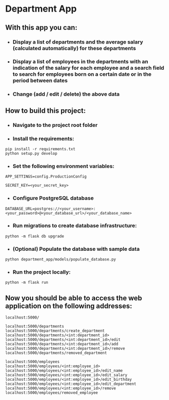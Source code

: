 # Department App

## With this app you can:

- ### Display a list of departments and the average salary (calculated automatically) for these departments

- ### Display a list of employees in the departments with an indication of the salary for each employee and a search field to search for employees born on a certain date or in the period between dates

- ### Change (add / edit / delete) the above data

## How to build this project:

- ### Navigate to the project root folder

- ### Install the requirements:

```
pip install -r requirements.txt
python setup.py develop
```

- ### Set the following environment variables:

```
APP_SETTINGS=config.ProductionConfig

SECRET_KEY=<your_secret_key>
```
- ### Configure PostgreSQL database
```
DATABASE_URL=postgres://<your_username>:<your_password>@<your_database_url>/<your_database_name>
```

- ### Run migrations to create database infrastructure:

```
python -m flask db upgrade
```

- ### (Optional) Populate the database with sample data

```
python department_app/models/populate_database.py
```

- ### Run the project locally:

```
python -m flask run
```

## Now you should be able to access the web application on the following addresses:


```
localhost:5000/

localhost:5000/departments
localhost:5000/departments/create_department
localhost:5000/departments/<int:department_id>
localhost:5000/departments/<int:department_id>/edit
localhost:5000/departments/<int:department_id>/add
localhost:5000/departments/<int:department_id>/remove
localhost:5000/departments/removed_department

localhost:5000/employees
localhost:5000/employees/<int:employee_id>
localhost:5000/employees/<int:employee_id>/edit_name
localhost:5000/employees/<int:employee_id>/edit_salary
localhost:5000/employees/<int:employee_id>/edit_birthday
localhost:5000/employees/<int:employee_id>/edit_department
localhost:5000/employees/<int:employee_id>/remove
localhost:5000/employees/removed_employee
